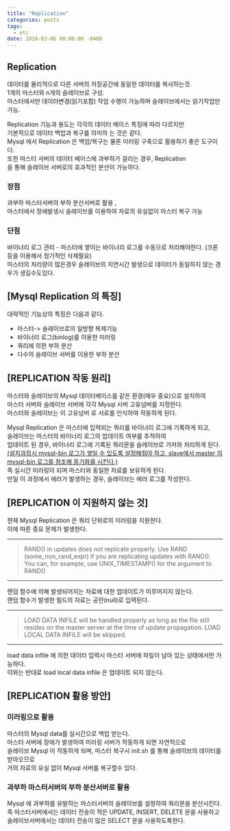 ```yaml
---
title: "Replication"
categories: posts
tags:
  - etc
date: 2018-03-06 00:00:00 -0400
---
```



## Replication

데이터를 물리적으로 다른 서버의 저장공간에 동일한 데이터를 복사하는것.  
1개의 마스터와 n개의 슬레이브로 구성.   
마스터에서만 데이터변경(읽기포함) 작업 수행이 가능하며 슬레이브에서는 읽기작업만 가능.  

Replication 기능과 용도는 각각의 데이터 베이스 특징에 따라 다르지만   
기본적으로 데이터 백업과 복구를 의미하 는 것은 같다.   
Mysql 에서 Replication 은 백업/복구는 물론 미러링 구축으로 활용하기 좋은 도구이다.   
또한 마스터 서버의 데이터 베이스에 과부하가 걸리는 경우, Replication   
을 통해 슬레이브 서버로의 효과적인 분산이 가능하다.   


### 장점
 과부하 마스터서버의 부하 분산서버로 활용 ,  
 마스터에서 장애발생시 슬레이브를 이용하여 자료의 유실없이 마스터 복구 가능  

### 단점
 바이너리 로그 관리 - 마스터에 쌓이는 바이너리 로그를 수동으로 처리해야한다. (크론 등을 이용해서 정기적인 삭제필요)  
 마스터의 처리량이 많은경우 슬레이브의 지연시간 발생으로 데이터가 동일하지 않는 경우가 생길수도있다.  



## [Mysql Replication 의 특징]

대략적인 기능상의 특징은 다음과 같다.   

- 마스터-> 슬레이브로의 일방향 복제기능  
- 바이너리 로그(binlog)를 이용한 미러링  
- 쿼리에 의한 부하 분산  
- 다수의 슬레이브 서버를 이용한 부하 분산  



## [REPLICATION 작동 원리]

마스터와 슬레이브의 Mysql 데이터베이스를 같은 환경(매우 중요)으로 설치하여   
마스터 서버와 슬레이브 서버에 각각 Mysql 서버 고유넘버를 지정한다.   
마스터와 슬레이브는 이 고유넘버 로 서로를 인식하여 작동하게 된다.   

Mysql Replication 은 마스터에 입력되는 쿼리를 바이너리 로그에 기록하게 되고,   
슬레이브는 마스터의 바이너리 로그의 업데이트 여부를 추적하여   
업데이트 된 경우, 바이너리 로그에 기록된 쿼리문을 슬레이브로 가져와 처리하게 된다.   
<ins>(설치과정시 mysql-bin 로그가 쌓일 수 있도록 설정해줘야 하고, slave에서 master 의 mysql-bin 로그를 참조해 동기화를 시킨다.)</ins>  
즉 실시간 미러링이 되며 마스터와 동일한 자료를 보유하게 된다.   
만일 이 과정에서 에러가 발생하는 경우, 슬레이브는 에러 로그를 작성한다.   



## [REPLICATION 이 지원하지 않는 것]

현재 Mysql Replication 은 쿼리 단위로의 미러링을 지원한다.   
이에 따른 중요 문제가 발생한다.   

* * *
> RAND() in updates does not replicate properly. 
> Use RAND (some_non_rand_expr) if you are replicating updates with RAND(). 
> You can, for example, use UNIX_TIMESTAMP() for the argument to RAND()
* * *


랜덤 함수에 의해 발생되어지는 자료에 대한 업데이트가 이루어지지 않는다.   
랜덤 함수가 발생한 필드의 자료는 공란(null)로 입력된다.   

* * *
> LOAD DATA INFILE will be handled properly as long as the file 
> still resides on the master server at the time of update propagation. 
> LOAD LOCAL DATA INFILE will be skipped. 
* * *

load data infile 에 의한 데이터 입력시 마스터 서버에 파일이 남아 있는 상태에서만 가능하다.   
이와는 반대로 load local data infile 은 업데이트 되지 않는다.   



## [REPLICATION 활용 방안]

### 미러링으로 활용 

마스터의 Mysql data를 실시간으로 백업 받는다.   
마스터 서버에 장애가 발생하여 미러링 서버가 작동하게 되면 자연적으로   
슬레이브 Mysql 이 작동하게 되며, 마스터 복구시 init.sh 를 통해 슬레이브의 데이터를 받아오므로   
거의 자료의 유실 없이 Mysql 서버를 복구할수 있다.   


### 과부하 마스터서버의 부하 분산서버로 활용 

Mysql 에 과부하를 유발하는 마스터서버의 슬레이브를 설정하여 쿼리문을 분산시킨다.   
즉 마스터서버에서는 데이터 전송이 적은 UPDATE, INSERT, DELETE 문을 사용하고   
슬레이브서버에서는 데이터 전송이 많은 SELECT 문을 사용하도록한다.   

